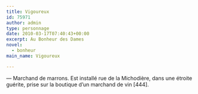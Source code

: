```yaml
---
title: Vigoureux
id: 75971
author: admin
type: personnage
date: 2010-03-17T07:40:43+00:00
excerpt: Au Bonheur des Dames
novel:
  - bonheur
main_name: Vigoureux

---
```

— Marchand de marrons. Est installé rue de la Michodière, dans une étroite guérite, prise sur la boutique d&rsquo;un marchand de vin [444]. 